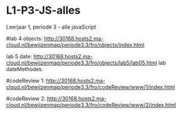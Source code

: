 # L1-P3-JS-alles
Leerjaar 1, periode 3 - alle javaScript

#lab 4 objects: http://30168.hosts2.ma-cloud.nl/bewijzenmap/periode3.3/fro/objects/index.html

lab 5 date: http://30168.hosts2.ma-cloud.nl/bewijzenmap/periode3.3/fro/objects/lab5/lab05.html
lab dateMethodes: 

#codeReview 1: http://30168.hosts2.ma-cloud.nl/bewijzenmap/periode3.3/fro/codeReview/www/1/index.html

#codeReview 2: http://30168.hosts2.ma-cloud.nl/bewijzenmap/periode3.3/fro/codeReview/www/2/index.html
